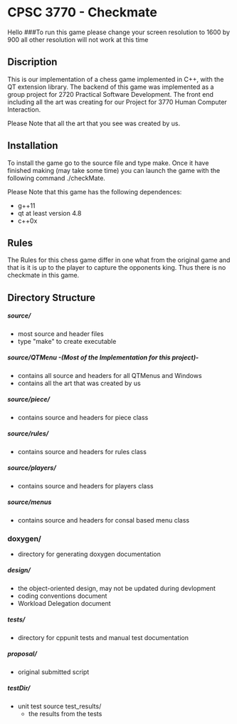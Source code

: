 # CPSC 3770 - Checkmate
Hello
###To run this game please change your screen resolution to 1600 by 900 all other resolution will not work at this time

## Discription
This is our implementation of a chess game implemented in C++, with the QT extension library. 
The backend of this game was implemented as a group project for 2720 Practical Software Development.
The front end including all the art was creating for our Project for 3770 Human Computer Interaction.

Please Note that all the art that you see was created by us.

## Installation
To install the game go to the source file and type make. Once it have finished making (may take some time) you can launch the game with the following command ./checkMate.

Please Note that this game has the following dependences:
 - g++11
 - qt at least version 4.8
 - c++0x

## Rules
The Rules for this chess game differ in one what from the original game and that is it is up to the player to capture the opponents king. Thus there is no checkmate in this game. 

## Directory Structure

##### source/
 - most source and header files
 - type "make" to create executable

##### source/QTMenu -(Most of the Implementation for this project)- 
 - contains all source and headers for all QTMenus and Windows
 - contains all the art that was created by us

##### source/piece/
 - contains source and headers for piece class

##### source/rules/
 - contains source and headers for rules class

##### source/players/
 - contains source and headers for players class 

##### source/menus
 - contains source and headers for consal based menu class 

### doxygen/
 - directory for generating doxygen documentation
 
##### design/
 - the object-oriented design, may not be updated during devlopment
 - coding conventions document
 - Workload Delegation document

##### tests/
 - directory for cppunit tests and manual test documentation 
 
##### proposal/
 - original submitted script 

##### testDir/
 - unit test source 
   test_results/
   	- the results from the tests
